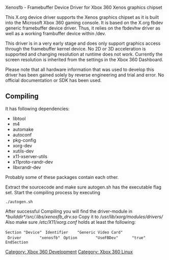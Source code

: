 Xenosfb - Framebuffer Device Driver for Xbox 360 Xenos graphics chipset

This X.org device driver supports the Xenos graphics chipset as it is
built into the Microsoft Xbox 360 gaming console. It is based on the
X.org fbdev generic framebuffer device driver. Thus, it relies on the
fbdevhw driver as well as a working frambuffer device within /dev.

This driver is in a very early stage and does only support graphics
access through the framebuffer kernel device. No 2D or 3D acceleration
is supported and changing resolution at runtime does not work. Currently
the screen resolution is inherited from the settings in the Xbox 360
Dashboard.

Please note that all hardware information that was used to develop this
driver has been gained solely by reverse engineering and trial and
error. No official documentation or SDK has been used.

## Compiling

It has following dependencies:

  - libtool
  - m4
  - automake
  - autoconf
  - pkg-config
  - xorg-dev
  - xutils-dev
  - x11-xserver-utils
  - x11proto-randr-dev
  - libxrandr-dev

Probably some of these packages contain each other.

Extract the sourcecode and make sure autogen.sh has the executable flag
set. Start the compiling process by executing

`./autogen.sh`

After successful Compiling you will find the driver-module in
*\*builddir\*/src/.libs/xenosfb_drv.so* Copy it to
*/usr/lib/xorg/modules/drivers/* Also make sure */etc/X11/xorg.conf*
holds at least the following:

`Section "Device"`
` Identifier    "Generic Video Card"`
` Driver        "xenosfb"`
` Option        "UseFBDev"      "true"`
`EndSection`

[Category: Xbox 360 Development](../Category_Xbox360_Development)
[Category: Xbox 360 Linux](../Category_Xbox360_Linux)
